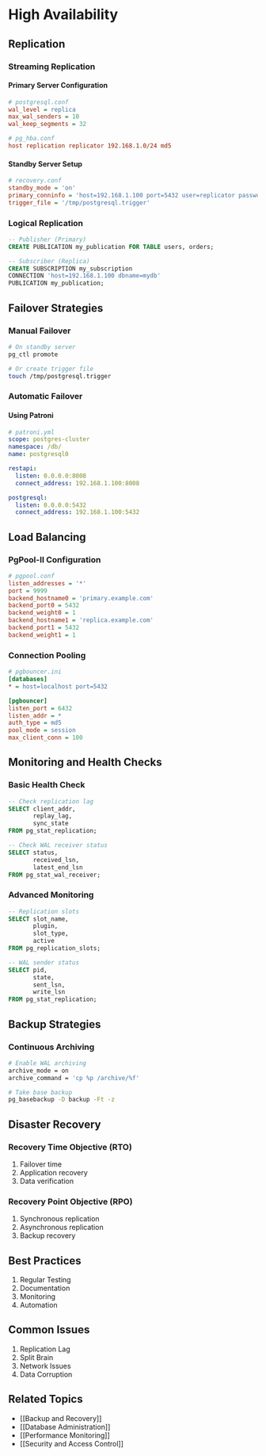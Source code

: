 # High Availability

## Replication
### Streaming Replication
#### Primary Server Configuration
```ini
# postgresql.conf
wal_level = replica
max_wal_senders = 10
wal_keep_segments = 32

# pg_hba.conf
host replication replicator 192.168.1.0/24 md5
```

#### Standby Server Setup
```ini
# recovery.conf
standby_mode = 'on'
primary_conninfo = 'host=192.168.1.100 port=5432 user=replicator password=secret'
trigger_file = '/tmp/postgresql.trigger'
```

### Logical Replication
```sql
-- Publisher (Primary)
CREATE PUBLICATION my_publication FOR TABLE users, orders;

-- Subscriber (Replica)
CREATE SUBSCRIPTION my_subscription 
CONNECTION 'host=192.168.1.100 dbname=mydb' 
PUBLICATION my_publication;
```

## Failover Strategies
### Manual Failover
```bash
# On standby server
pg_ctl promote

# Or create trigger file
touch /tmp/postgresql.trigger
```

### Automatic Failover
#### Using Patroni
```yaml
# patroni.yml
scope: postgres-cluster
namespace: /db/
name: postgresql0

restapi:
  listen: 0.0.0.0:8008
  connect_address: 192.168.1.100:8008

postgresql:
  listen: 0.0.0.0:5432
  connect_address: 192.168.1.100:5432
```

## Load Balancing
### PgPool-II Configuration
```ini
# pgpool.conf
listen_addresses = '*'
port = 9999
backend_hostname0 = 'primary.example.com'
backend_port0 = 5432
backend_weight0 = 1
backend_hostname1 = 'replica.example.com'
backend_port1 = 5432
backend_weight1 = 1
```

### Connection Pooling
```ini
# pgbouncer.ini
[databases]
* = host=localhost port=5432

[pgbouncer]
listen_port = 6432
listen_addr = *
auth_type = md5
pool_mode = session
max_client_conn = 100
```

## Monitoring and Health Checks
### Basic Health Check
```sql
-- Check replication lag
SELECT client_addr, 
       replay_lag, 
       sync_state
FROM pg_stat_replication;

-- Check WAL receiver status
SELECT status, 
       received_lsn, 
       latest_end_lsn
FROM pg_stat_wal_receiver;
```

### Advanced Monitoring
```sql
-- Replication slots
SELECT slot_name,
       plugin,
       slot_type,
       active
FROM pg_replication_slots;

-- WAL sender status
SELECT pid,
       state,
       sent_lsn,
       write_lsn
FROM pg_stat_replication;
```

## Backup Strategies
### Continuous Archiving
```bash
# Enable WAL archiving
archive_mode = on
archive_command = 'cp %p /archive/%f'

# Take base backup
pg_basebackup -D backup -Ft -z
```

## Disaster Recovery
### Recovery Time Objective (RTO)
1. Failover time
2. Application recovery
3. Data verification

### Recovery Point Objective (RPO)
1. Synchronous replication
2. Asynchronous replication
3. Backup recovery

## Best Practices
1. Regular Testing
2. Documentation
3. Monitoring
4. Automation

## Common Issues
1. Replication Lag
2. Split Brain
3. Network Issues
4. Data Corruption

## Related Topics
- [[Backup and Recovery]]
- [[Database Administration]]
- [[Performance Monitoring]]
- [[Security and Access Control]]
